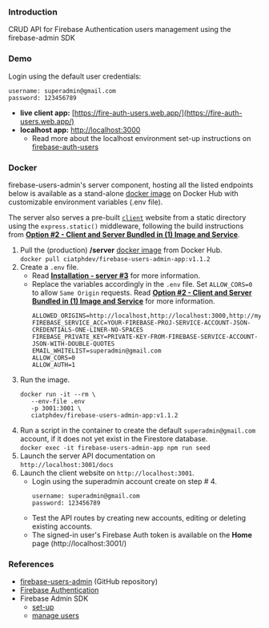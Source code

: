 ### Introduction

CRUD API for Firebase Authentication users management using the firebase-admin SDK

### Demo

<p>Login using the default user credentials:</p>

```
username: superadmin@gmail.com
password: 123456789
```

- **live client app:** [https://fire-auth-users.web.app/](https://fire-auth-users.web.app/)
- **localhost app:** [http://localhost:3000](http://localhost:3000)
   - Read more about the localhost environment set-up instructions on [firebase-auth-users](https://github.com/ciatph/firebase-users-admin)

### Docker

firebase-users-admin's server component, hosting all the listed endpoints below is available as a stand-alone [docker image](https://hub.docker.com/r/ciatphdev/firebase-users-admin-server) on Docker Hub with customizable environment variables (.env file).

The server also serves a pre-built [`client`](https://github.com/ciatph/firebase-users-admin/tree/dev/client) website from a static directory using the `express.static()` middleware, following the build instructions from [**Option #2 - Client and Server Bundled in (1) Image and Service**](https://github.com/ciatph/firebase-users-admin#option-2---client-and-server-bundled-in-1-image-and-service).

1. Pull the (production) **/server** [docker image](https://hub.docker.com/repository/docker/ciatphdev/firebase-users-admin-server) from Docker Hub.  
   `docker pull ciatphdev/firebase-users-admin-app:v1.1.2`
2. Create a `.env` file.  
   - Read [**Installation - server #3**](https://github.com/ciatph/firebase-users-admin#server) for more information.
   - Replace the variables accordingly in the `.env` file. Set `ALLOW_CORS=0` to allow `Same Origin` requests. Read [**Option #2 - Client and Server Bundled in (1) Image and Service**](https://github.com/ciatph/firebase-users-admin#option-2---client-and-server-bundled-in-1-image-and-service) for more information.
      ```
      ALLOWED_ORIGINS=http://localhost,http://localhost:3000,http://mywebsite.com,http://yourwebsite.com
      FIREBASE_SERVICE_ACC=YOUR-FIREBASE-PROJ-SERVICE-ACCOUNT-JSON-CREDENTIALS-ONE-LINER-NO-SPACES
      FIREBASE_PRIVATE_KEY=PRIVATE-KEY-FROM-FIREBASE-SERVICE-ACCOUNT-JSON-WITH-DOUBLE-QUOTES
      EMAIL_WHITELIST=superadmin@gmail.com
      ALLOW_CORS=0
      ALLOW_AUTH=1
      ```
3. Run the image.
   ```
   docker run -it --rm \
      --env-file .env
      -p 3001:3001 \
      ciatphdev/firebase-users-admin-app:v1.1.2
   ```
4. Run a script in the container to create the default `superadmin@gmail.com` account, if it does not yet exist in the Firestore database.  
   `docker exec -it firebase-users-admin-app npm run seed`
5. Launch the server API documentation on  
`http://localhost:3001/docs`
6. Launch the client website on `http://localhost:3001`.
   - Login using the superadmin account create on step # 4.  
      ```
	  username: superadmin@gmail.com
	  password: 123456789
	  ```
   - Test the API routes by creating new accounts, editing or deleting existing accounts.
   - The signed-in user's Firebase Auth token is available on the **Home** page (http://localhost:3001/)

### References

- [firebase-users-admin](https://github.com/ciatph/firebase-users-admin) (GitHub repository)
- [Firebase Authentication](https://firebase.google.com/docs/auth)
- Firebase Admin SDK
   - [set-up](https://firebase.google.com/docs/admin/setup)
   - [manage users](https://firebase.google.com/docs/auth/admin/manage-users)
